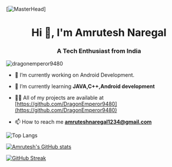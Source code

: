 [![MasterHead](https://storage.googleapis.com/gweb-uniblog-publish-prod/original_images/Hero-Blogpost_190121_8MB.gif)]
<h1 align="center">Hi 👋, I'm Amrutesh Naregal</h1>
<h3 align="center">A Tech Enthusiast from India</h3>

<p align="left"> <img src="https://komarev.com/ghpvc/?username=dragonemperor9480&label=Profile%20views&color=0e75b6&style=for-the-badge" alt="dragonemperor9480" /> </p>

- 🔭 I’m currently working on Android Development.
- 🌱 I’m currently learning **JAVA,C++,Android development**

- 👨‍💻 All of my projects are available at [https://github.com/DragonEmperor9480](https://github.com/DragonEmperor9480)

- 📫 How to reach me **amruteshnaregal1234@gmail.com**


![Top Langs](https://github-readme-stats.vercel.app/api/top-langs/?username=DragonEmperor9480&theme=gotham&layout=compact)

[![Amrutesh's GitHub stats](https://github-readme-stats.vercel.app/api?username=DragonEmperor9480&?count_private=false&theme=gotham&show_icons=true&include_all_commits=yes)](https://github.com/anuraghazra/github-readme-stats)

[![GitHub Streak](https://github-readme-streak-stats.herokuapp.com?user=DragonEmperor9480&theme=gotham)](https://git.io/streak-stats)

